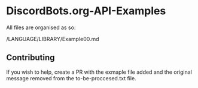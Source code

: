 # DiscordBots.org-API-Examples

All files are organised as so:

/LANGUAGE/LIBRARY/Example00.md

## Contributing
If you wish to help, create a PR with the exmaple file added and the original message removed from the to-be-proccesed.txt file.
